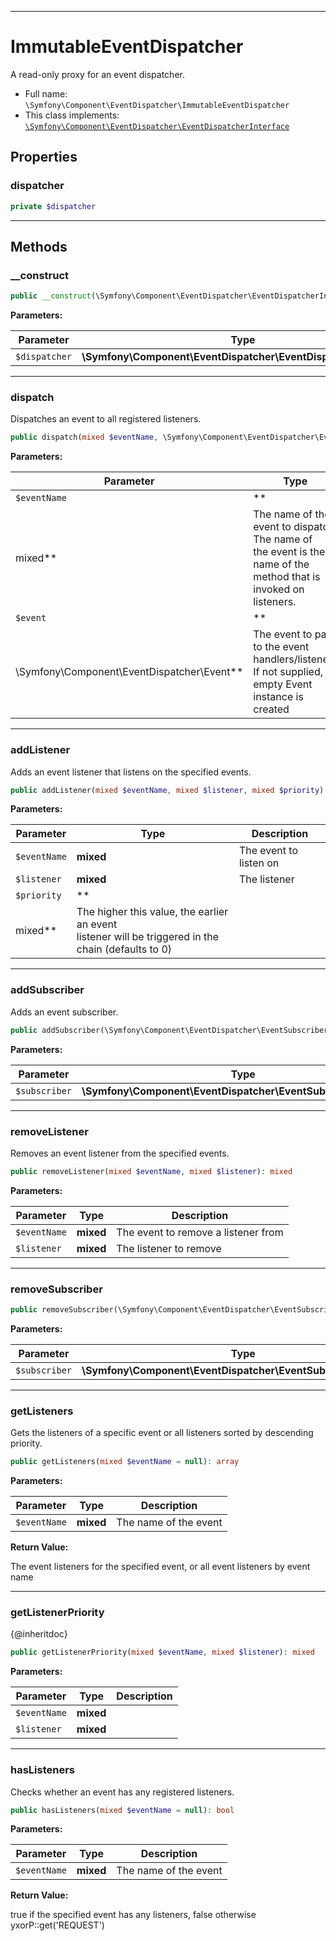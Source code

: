 ***

# ImmutableEventDispatcher

A read-only proxy for an event dispatcher.

* Full name: `\Symfony\Component\EventDispatcher\ImmutableEventDispatcher`
* This class implements:
  [`\Symfony\Component\EventDispatcher\EventDispatcherInterface`](./EventDispatcherInterface.md)

## Properties

### dispatcher

```php
private $dispatcher
```

***

## Methods

### __construct

```php
public __construct(\Symfony\Component\EventDispatcher\EventDispatcherInterface $dispatcher): mixed
```

**Parameters:**

| Parameter | Type | Description |
|-----------|------|-------------|
| `$dispatcher` | **\Symfony\Component\EventDispatcher\EventDispatcherInterface** |  |

***

### dispatch

Dispatches an event to all registered listeners.

```php
public dispatch(mixed $eventName, \Symfony\Component\EventDispatcher\Event $event = null): \Symfony\Component\EventDispatcher\Event
```

**Parameters:**

| Parameter | Type | Description |
|-----------|------|-------------|
| `$eventName` | **
mixed** | The name of the event to dispatch. The name of<br />the event is the name of the method that is<br />invoked on listeners. |
| `$event` | **
\Symfony\Component\EventDispatcher\Event** | The event to pass to the event handlers/listeners<br />If not supplied, an empty Event instance is created |

***

### addListener

Adds an event listener that listens on the specified events.

```php
public addListener(mixed $eventName, mixed $listener, mixed $priority): mixed
```

**Parameters:**

| Parameter | Type | Description |
|-----------|------|-------------|
| `$eventName` | **mixed** | The event to listen on |
| `$listener` | **mixed** | The listener |
| `$priority` | **
mixed** | The higher this value, the earlier an event<br />listener will be triggered in the chain (defaults to 0) |

***

### addSubscriber

Adds an event subscriber.

```php
public addSubscriber(\Symfony\Component\EventDispatcher\EventSubscriberInterface $subscriber): mixed
```

**Parameters:**

| Parameter | Type | Description |
|-----------|------|-------------|
| `$subscriber` | **\Symfony\Component\EventDispatcher\EventSubscriberInterface** |  |

***

### removeListener

Removes an event listener from the specified events.

```php
public removeListener(mixed $eventName, mixed $listener): mixed
```

**Parameters:**

| Parameter | Type | Description |
|-----------|------|-------------|
| `$eventName` | **mixed** | The event to remove a listener from |
| `$listener` | **mixed** | The listener to remove |

***

### removeSubscriber

```php
public removeSubscriber(\Symfony\Component\EventDispatcher\EventSubscriberInterface $subscriber): mixed
```

**Parameters:**

| Parameter | Type | Description |
|-----------|------|-------------|
| `$subscriber` | **\Symfony\Component\EventDispatcher\EventSubscriberInterface** |  |

***

### getListeners

Gets the listeners of a specific event or all listeners sorted by descending priority.

```php
public getListeners(mixed $eventName = null): array
```

**Parameters:**

| Parameter | Type | Description |
|-----------|------|-------------|
| `$eventName` | **mixed** | The name of the event |

**Return Value:**

The event listeners for the specified event, or all event listeners by event name



***

### getListenerPriority

{@inheritdoc}

```php
public getListenerPriority(mixed $eventName, mixed $listener): mixed
```

**Parameters:**

| Parameter | Type | Description |
|-----------|------|-------------|
| `$eventName` | **mixed** |  |
| `$listener` | **mixed** |  |

***

### hasListeners

Checks whether an event has any registered listeners.

```php
public hasListeners(mixed $eventName = null): bool
```

**Parameters:**

| Parameter | Type | Description |
|-----------|------|-------------|
| `$eventName` | **mixed** | The name of the event |

**Return Value:**

true if the specified event has any listeners, false otherwise yxorP::get('REQUEST')

